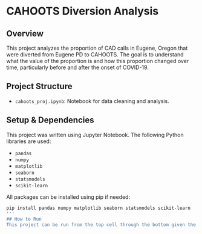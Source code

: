 # CAHOOTS Diversion Analysis

## Overview
This project analyzes the proportion of CAD calls in Eugene, Oregon that were diverted from Eugene PD to CAHOOTS. The goal is to understand what the value of the proportion is and how this proportion changed over time, particularly before and after the onset of COVID-19.

## Project Structure
- `cahoots_proj.ipynb`: Notebook for data cleaning and analysis.

## Setup & Dependencies
This project was written using Jupyter Notebook. The following Python libraries are used:

- `pandas`
- `numpy`
- `matplotlib`
- `seaborn`
- `statsmodels`
- `scikit-learn`

All packages can be installed using pip if needed:
```bash
pip install pandas numpy matplotlib seaborn statsmodels scikit-learn
'''
## How to Run
This project can be run from the top cell through the bottom given the packages specified above are installed on the machine.
